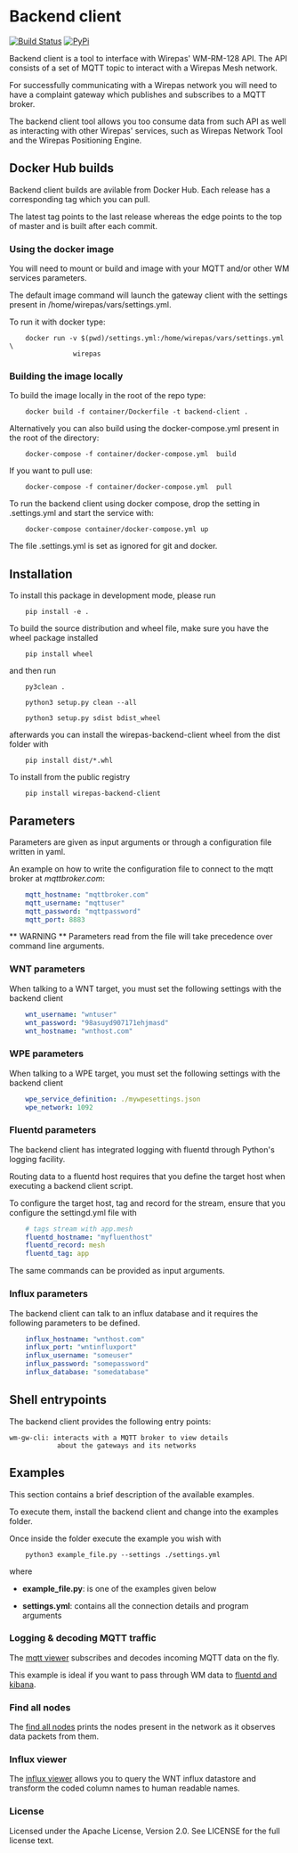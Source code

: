 # Backend client


[![Build Status](https://travis-ci.org/wirepas/backend-client.svg?branch=master)](https://travis-ci.org/wirepas/backend-client) [![PyPi](https://img.shields.io/pypi/v/wirepas-backend-client.svg)](https://pypi.org/project/wirepas-backend-client/)


Backend client is a tool to interface with Wirepas' WM-RM-128 API. The API
consists of a set of MQTT topic to interact with a Wirepas Mesh network.

For successfully communicating with a Wirepas network you will need to
have a complaint gateway which publishes and subscribes to a MQTT broker.


The backend client tool allows you too consume data from such API as well
as interacting with other Wirepas' services, such as Wirepas Network Tool
and the Wirepas Positioning Engine.


## Docker Hub builds


Backend client builds are avilable from Docker Hub. Each release has a
corresponding tag which you can pull.

The latest tag points to the last release whereas the edge points to the
top of master and is built after each commit.


### Using the docker image

You will need to mount or build and image with your MQTT and/or other
WM services parameters.


The default image command will launch the gateway client with the settings
present in /home/wirepas/vars/settings.yml.

To run it with docker type:

```shell
    docker run -v $(pwd)/settings.yml:/home/wirepas/vars/settings.yml \
                wirepas
```



### Building the image locally


To build the image locally in the root of the repo type:
```shell
    docker build -f container/Dockerfile -t backend-client .
```
Alternatively you can also build using the docker-compose.yml present in
the root of the directory:


```shell
    docker-compose -f container/docker-compose.yml  build
```
If you want to pull use:


```shell
    docker-compose -f container/docker-compose.yml  pull
```
To run the backend client using docker compose, drop the setting in
.settings.yml and start the service with:

```shell
    docker-compose container/docker-compose.yml up
```
The file .settings.yml is set as ignored for git and docker.



## Installation


To install this package in development mode, please run

```shell
    pip install -e .
```
To build the source distribution and wheel file, make sure you have the
wheel package installed

```shell
    pip install wheel
```
and then run

```shell
    py3clean .

    python3 setup.py clean --all

    python3 setup.py sdist bdist_wheel
```
afterwards you can install the wirepas-backend-client wheel from the dist
folder with

```shell
    pip install dist/*.whl
```

To install from the public registry

```shell
    pip install wirepas-backend-client
```

## Parameters


Parameters are given as input arguments or through a configuration file
written in yaml.

An example on how to write the configuration file to connect to the
mqtt broker at *mqttbroker.com*:

```yaml
    mqtt_hostname: "mqttbroker.com"
    mqtt_username: "mqttuser"
    mqtt_password: "mqttpassword"
    mqtt_port: 8883

```

** WARNING **
    Parameters read from the file will take precedence over command line
    arguments.


### WNT parameters

When talking to a WNT target, you must set the following settings with
the backend client



```yaml
    wnt_username: "wntuser"
    wnt_password: "98asuyd907171ehjmasd"
    wnt_hostname: "wnthost.com"
```


### WPE parameters

When talking to a WPE target, you must set the following settings with
the backend client
```yaml
    wpe_service_definition: ./mywpesettings.json
    wpe_network: 1092
```


### Fluentd parameters

The backend client has integrated logging with fluentd through Python's
logging facility.

Routing data to a fluentd host requires that you define the target host
when executing a backend client script.

To configure the target host, tag and record for the stream, ensure that
you configure the settingd.yml file with

```yaml
    # tags stream with app.mesh
    fluentd_hostname: "myfluenthost"
    fluentd_record: mesh
    fluentd_tag: app
```
The same commands can be provided as input arguments.


### Influx parameters

The backend client can talk to an influx database and it requires the
following parameters to be defined.

```yaml
    influx_hostname: "wnthost.com"
    influx_port: "wntinfluxport"
    influx_username: "someuser"
    influx_password: "somepassword"
    influx_database: "somedatabase"
```


## Shell entrypoints

The backend client provides the following entry points:


    wm-gw-cli: interacts with a MQTT broker to view details
                about the gateways and its networks



## Examples

This section contains a brief description of the available examples.

To  execute them, install the backend client and change into the examples
folder.

Once inside the folder execute the example you wish with

```shell
    python3 example_file.py --settings ./settings.yml
```

where

- **example_file.py**: is one of the examples given below

- **settings.yml**: contains all the connection details and program arguments


### Logging & decoding MQTT traffic

The [mqtt viewer](https://github.com/wirepas/backend-client/examples/mqtt_viewer.py) subscribes
and decodes incoming MQTT data on the fly.

This example is ideal if you want to pass through WM data to [fluentd and kibana](https://github.com/wirepas/evk).


### Find all nodes

The [find all nodes](https://github.com/wirepas/backend-client/examples/find_all_nodes.py) prints the nodes
present in the network as it observes data packets from them.


### Influx viewer

The [influx viewer](https://github.com/wirepas/backend-client/examples/influx_viewer.py) allows you to query the
WNT influx datastore and transform the coded column names to human readable
names.


### License

Licensed under the Apache License, Version 2.0. See LICENSE for the full license text.

